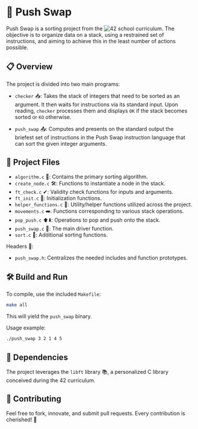 # 🔄 Push Swap

Push Swap is a sorting project from the ![42 school](https://img.shields.io/badge/42-School-blue) curriculum. The objective is to organize data on a stack, using a restrained set of instructions, and aiming to achieve this in the least number of actions possible.

## 📋 Overview

The project is divided into two main programs:

- `checker` 📥: Takes the stack of integers that need to be sorted as an argument. It then waits for instructions via its standard input. Upon reading, `checker` processes them and displays `OK` if the stack becomes sorted or `KO` otherwise.
  
- `push_swap` 📤: Computes and presents on the standard output the briefest set of instructions in the Push Swap instruction language that can sort the given integer arguments.

## 📁 Project Files

- `algorithm.c` 🧮: Contains the primary sorting algorithm.
- `create_node.c` 🛠: Functions to instantiate a node in the stack.
- `ft_check.c` ✔: Validity check functions for inputs and arguments.
- `ft_init.c` 🚀: Initialization functions.
- `helper_functions.c` 🧩: Utility/helper functions utilized across the project.
- `movements.c` ➡️: Functions corresponding to various stack operations.
- `pop_push.c` ⬆️⬇️: Operations to pop and push onto the stack.
- `push_swap.c` 🔄: The main driver function.
- `sort.c` 🧲: Additional sorting functions.

Headers 📄:
- `push_swap.h`: Centralizes the needed includes and function prototypes.

## 🛠 Build and Run

To compile, use the included `Makefile`:

```bash
make all
```

This will yield the `push_swap` binary.

Usage example:

```bash
./push_swap 3 2 1 4 5
```

## 🔗 Dependencies

The project leverages the `libft` library 📚, a personalized C library conceived during the 42 curriculum.

## 🤝 Contributing

Feel free to fork, innovate, and submit pull requests. Every contribution is cherished! 💖
